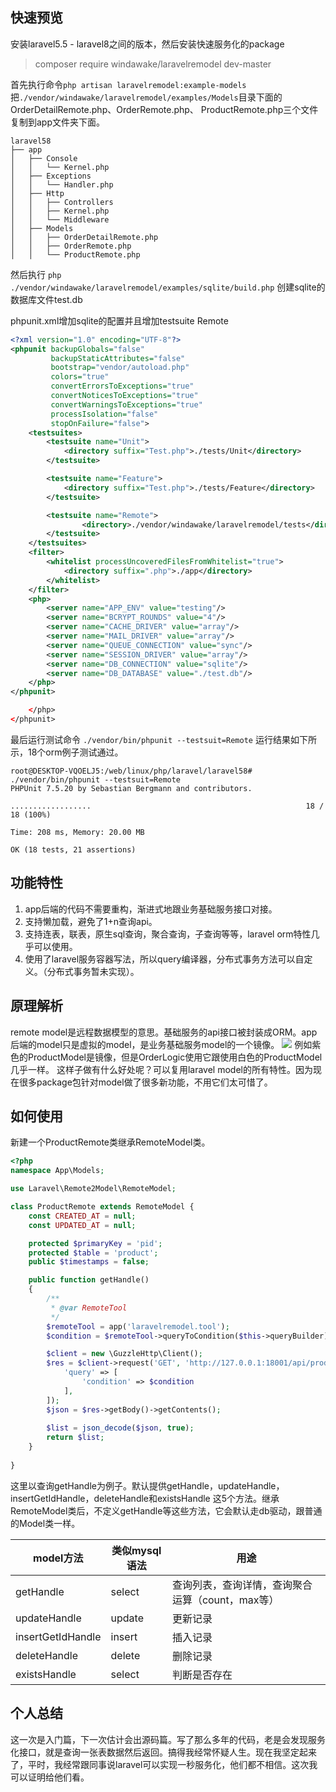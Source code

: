 ## 快速预览
安装laravel5.5 - laravel8之间的版本，然后安装快速服务化的package
>composer require windawake/laravelremodel dev-master

首先执行命令`php artisan laravelremodel:example-models`把`./vendor/windawake/laravelremodel/examples/Models`目录下面的OrderDetailRemote.php、OrderRemote.php、 ProductRemote.php三个文件复制到app文件夹下面。

```shel
laravel58
├── app
│   ├── Console
│   │   └── Kernel.php
│   ├── Exceptions
│   │   └── Handler.php
│   ├── Http
│   │   ├── Controllers
│   │   ├── Kernel.php
│   │   └── Middleware
│   ├── Models
│   │   ├── OrderDetailRemote.php
│   │   ├── OrderRemote.php
│   │   └── ProductRemote.php
```

然后执行 `php ./vendor/windawake/laravelremodel/examples/sqlite/build.php` 创建sqlite的数据库文件test.db

phpunit.xml增加sqlite的配置并且增加testsuite Remote
```xml
<?xml version="1.0" encoding="UTF-8"?>
<phpunit backupGlobals="false"
         backupStaticAttributes="false"
         bootstrap="vendor/autoload.php"
         colors="true"
         convertErrorsToExceptions="true"
         convertNoticesToExceptions="true"
         convertWarningsToExceptions="true"
         processIsolation="false"
         stopOnFailure="false">
    <testsuites>
        <testsuite name="Unit">
            <directory suffix="Test.php">./tests/Unit</directory>
        </testsuite>

        <testsuite name="Feature">
            <directory suffix="Test.php">./tests/Feature</directory>
        </testsuite>

        <testsuite name="Remote">
            	<directory>./vendor/windawake/laravelremodel/tests</directory>
        </testsuite>
    </testsuites>
    <filter>
        <whitelist processUncoveredFilesFromWhitelist="true">
            <directory suffix=".php">./app</directory>
        </whitelist>
    </filter>
    <php>
        <server name="APP_ENV" value="testing"/>
        <server name="BCRYPT_ROUNDS" value="4"/>
        <server name="CACHE_DRIVER" value="array"/>
        <server name="MAIL_DRIVER" value="array"/>
        <server name="QUEUE_CONNECTION" value="sync"/>
        <server name="SESSION_DRIVER" value="array"/>
        <server name="DB_CONNECTION" value="sqlite"/>
        <server name="DB_DATABASE" value="./test.db"/>
    </php>
</phpunit>

    </php>
</phpunit>

```
最后运行测试命令 `./vendor/bin/phpunit --testsuit=Remote`
运行结果如下所示，18个orm例子测试通过。
```shell
root@DESKTOP-VQOELJ5:/web/linux/php/laravel/laravel58# ./vendor/bin/phpunit --testsuit=Remote
PHPUnit 7.5.20 by Sebastian Bergmann and contributors.

..................                                                18 / 18 (100%)

Time: 208 ms, Memory: 20.00 MB

OK (18 tests, 21 assertions)
```

## 功能特性
1. app后端的代码不需要重构，渐进式地跟业务基础服务接口对接。
2. 支持懒加载，避免了1+n查询api。
3. 支持连表，联表，原生sql查询，聚合查询，子查询等等，laravel orm特性几乎可以使用。
4. 使用了laravel服务容器写法，所以query编译器，分布式事务方法可以自定义。（分布式事务暂未实现）。

## 原理解析
remote model是远程数据模型的意思。基础服务的api接口被封装成ORM。app后端的model只是虚拟的model，是业务基础服务model的一个镜像。
![](https://cdn.learnku.com/uploads/images/202110/11/46914/okSl0tt7xc.png!large)
例如紫色的ProductModel是镜像，但是OrderLogic使用它跟使用白色的ProductModel几乎一样。
这样子做有什么好处呢？可以复用laravel model的所有特性。因为现在很多package包针对model做了很多新功能，不用它们太可惜了。

## 如何使用

新建一个ProductRemote类继承RemoteModel类。
```php
<?php
namespace App\Models;

use Laravel\Remote2Model\RemoteModel;

class ProductRemote extends RemoteModel {
    const CREATED_AT = null;
    const UPDATED_AT = null;

    protected $primaryKey = 'pid';
    protected $table = 'product';
    public $timestamps = false;

    public function getHandle()
    {
        /**
         * @var RemoteTool
         */
        $remoteTool = app('laravelremodel.tool');
        $condition = $remoteTool->queryToCondition($this->queryBuilder);

        $client = new \GuzzleHttp\Client();
        $res = $client->request('GET', 'http://127.0.0.1:18001/api/product', [
            'query' => [
                'condition' => $condition
            ],
        ]);
        $json = $res->getBody()->getContents();
        
        $list = json_decode($json, true);
        return $list;
    }
    
}
```
这里以查询getHandle为例子。默认提供getHandle，updateHandle，insertGetIdHandle，deleteHandle和existsHandle 这5个方法。继承RemoteModel类后，不定义getHandle等这些方法，它会默认走db驱动，跟普通的Model类一样。

|  model方法 | 类似mysql语法  | 用途  |
| ------------ | ------------ | ------------ |
|  getHandle |  select | 查询列表，查询详情，查询聚合运算（count，max等）  |
|  updateHandle |  update | 更新记录  |
|  insertGetIdHandle |  insert | 插入记录  |
|  deleteHandle | delete  | 删除记录  |
|  existsHandle |  select |  判断是否存在 |


## 个人总结
这一次是入门篇，下一次估计会出源码篇。写了那么多年的代码，老是会发现服务化接口，就是查询一张表数据然后返回。搞得我经常怀疑人生。现在我坚定起来了，平时，我经常跟同事说laravel可以实现一秒服务化，他们都不相信。这次我可以证明给他们看。
